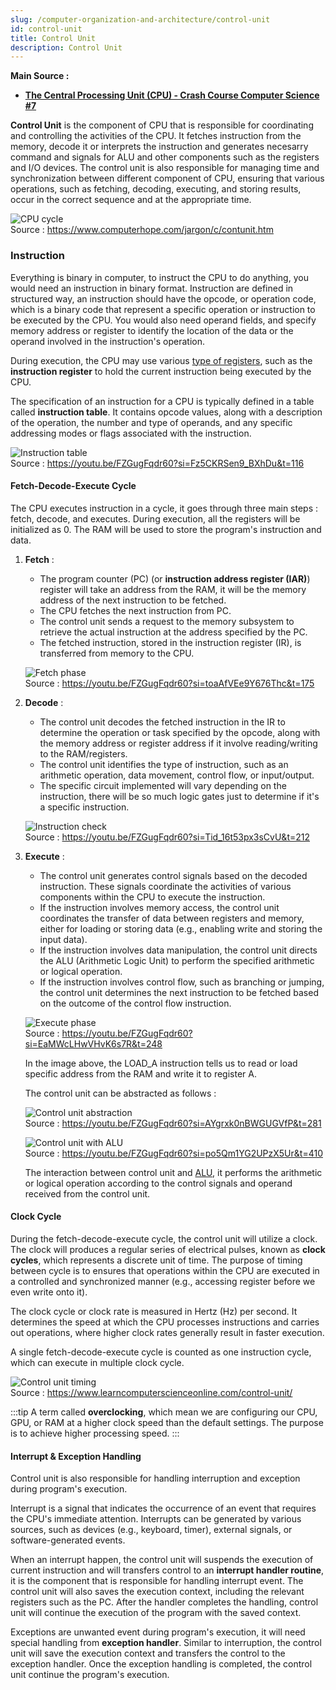 ```yaml
---
slug: /computer-organization-and-architecture/control-unit
id: control-unit
title: Control Unit
description: Control Unit
---
```


**Main Source :**

- **[The Central Processing Unit (CPU) - Crash Course Computer Science #7](https://youtu.be/FZGugFqdr60?si=fv-igtfockfyfiRw)**

**Control Unit** is the component of CPU that is responsible for coordinating and controlling the activities of the CPU. It fetches instruction from the memory, decode it or interprets the instruction and generates necesarry command and signals for ALU and other components such as the registers and I/O devices. The control unit is also responsible for managing time and synchronization between different component of CPU, ensuring that various operations, such as fetching, decoding, executing, and storing results, occur in the correct sequence and at the appropriate time.

![CPU cycle](./cpu-cycle.png)  
Source : https://www.computerhope.com/jargon/c/contunit.htm

### Instruction

Everything is binary in computer, to instruct the CPU to do anything, you would need an instruction in binary format. Instruction are defined in structured way, an instruction should have the opcode, or operation code, which is a binary code that represent a specific operation or instruction to be executed by the CPU. You would also need operand fields, and specify memory address or register to identify the location of the data or the operand involved in the instruction's operation.

During execution, the CPU may use various [type of registers](/computer-organization-and-architecture/registers-and-ram#type-of-registers), such as the **instruction register** to hold the current instruction being executed by the CPU.

The specification of an instruction for a CPU is typically defined in a table called **instruction table**. It contains opcode values, along with a description of the operation, the number and type of operands, and any specific addressing modes or flags associated with the instruction.

![Instruction table](./instruction-table.png)  
Source : https://youtu.be/FZGugFqdr60?si=Fz5CKRSen9_BXhDu&t=116

#### Fetch-Decode-Execute Cycle

The CPU executes instruction in a cycle, it goes through three main steps : fetch, decode, and executes. During execution, all the registers will be initialized as 0. The RAM will be used to store the program's instruction and data.

1. **Fetch** :

   - The program counter (PC) (or **instruction address register (IAR)**) register will take an address from the RAM, it will be the memory address of the next instruction to be fetched.
   - The CPU fetches the next instruction from PC.
   - The control unit sends a request to the memory subsystem to retrieve the actual instruction at the address specified by the PC.
   - The fetched instruction, stored in the instruction register (IR), is transferred from memory to the CPU.

   ![Fetch phase](./fetch.png)  
    Source : https://youtu.be/FZGugFqdr60?si=toaAfVEe9Y676Thc&t=175

2. **Decode** :

   - The control unit decodes the fetched instruction in the IR to determine the operation or task specified by the opcode, along with the memory address or register address if it involve reading/writing to the RAM/registers.
   - The control unit identifies the type of instruction, such as an arithmetic operation, data movement, control flow, or input/output.
   - The specific circuit implemented will vary depending on the instruction, there will be so much logic gates just to determine if it's a specific instruction.

   ![Instruction check](./instruction-check.png)  
    Source : https://youtu.be/FZGugFqdr60?si=Tid_16t53px3sCvU&t=212

3. **Execute** :

   - The control unit generates control signals based on the decoded instruction. These signals coordinate the activities of various components within the CPU to execute the instruction.
   - If the instruction involves memory access, the control unit coordinates the transfer of data between registers and memory, either for loading or storing data (e.g., enabling write and storing the input data).
   - If the instruction involves data manipulation, the control unit directs the ALU (Arithmetic Logic Unit) to perform the specified arithmetic or logical operation.
   - If the instruction involves control flow, such as branching or jumping, the control unit determines the next instruction to be fetched based on the outcome of the control flow instruction.

   ![Execute phase](./execute.png)  
   Source : https://youtu.be/FZGugFqdr60?si=EaMWcLHwVHvK6s7R&t=248

   In the image above, the LOAD_A instruction tells us to read or load specific address from the RAM and write it to register A.

   The control unit can be abstracted as follows :

   ![Control unit abstraction](./control-unit.png)  
   Source : https://youtu.be/FZGugFqdr60?si=AYgrxk0nBWGUGVfP&t=281

   ![Control unit with ALU](./control-unit-with-alu.png)  
   Source : https://youtu.be/FZGugFqdr60?si=po5Qm1YG2UPzX5Ur&t=410

   The interaction between control unit and [ALU](/computer-organization-and-architecture/alu), it performs the arithmetic or logical operation according to the control signals and operand received from the control unit.

#### Clock Cycle

During the fetch-decode-execute cycle, the control unit will utilize a clock. The clock will produces a regular series of electrical pulses, known as **clock cycles**, which represents a discrete unit of time. The purpose of timing between cycle is to ensures that operations within the CPU are executed in a controlled and synchronized manner (e.g., accessing register before we even write onto it).

The clock cycle or clock rate is measured in Hertz (Hz) per second. It determines the speed at which the CPU processes instructions and carries out operations, where higher clock rates generally result in faster execution.

A single fetch-decode-execute cycle is counted as one instruction cycle, which can execute in multiple clock cycle.

![Control unit timing](./control-unit-timing.png)  
Source : https://www.learncomputerscienceonline.com/control-unit/

:::tip
A term called **overclocking**, which mean we are configuring our CPU, GPU, or RAM at a higher clock speed than the default settings. The purpose is to achieve higher processing speed.
:::

#### Interrupt & Exception Handling

Control unit is also responsible for handling interruption and exception during program's execution.

Interrupt is a signal that indicates the occurrence of an event that requires the CPU's immediate attention. Interrupts can be generated by various sources, such as devices (e.g., keyboard, timer), external signals, or software-generated events.

When an interrupt happen, the control unit will suspends the execution of current instruction and will transfers control to an **interrupt handler routine**, it is the component that is responsible for handling interrupt event. The control unit will also saves the execution context, including the relevant registers such as the PC. After the handler completes the handling, control unit will continue the execution of the program with the saved context.

Exceptions are unwanted event during program's execution, it will need special handling from **exception handler**. Similar to interruption, the control unit will save the execution context and transfers the control to the exception handler. Once the exception handling is completed, the control unit continue the program's execution.
